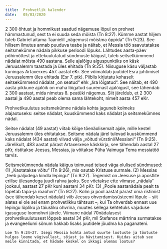 ```yaml
---
title:  Prohvetlik kalender
date:   05/03/2020
---
```



2 300 õhtust ja hommikust saadud nägemuse lõpul on prohvet hämmastunud, sest ta ei suuda seda mõista (Tn 8:27). Kümme aastat hiljem tuleb Gabriel aitama Taanielil „nägemust mõistma õppida“ (Tn 9:23). See hilisem ilmutus annab puuduva teabe ja näitab, et Messia töö saavutatakse seitsmekümne nädala pikkuse perioodi lõpuks. Lähtudes aasta-päev põhimõttest ja ettekuulutatud sündmuste käigust, tuleb seitsetkümmend nädalat mõista 490 aastana. Selle ajalõigu alguspunktiks on käsk Jeruusalemm taastada ja üles ehitada (Tn 9:25). Niisuguse käsu väljastab kuningas Artaxerxes 457. aastal eKr. See võimaldab juutidel Esra juhtimisel Jeruusalemm üles ehitada (Esr 7. ptk). Piiblis kirjutatu kohaselt seitsekümmend nädalat „on seatud“ ehk „ära lõigatud“. See näitab, et 490 aasta pikkune ajalõik on maha lõigatud suuremast ajalõigust, see tähendab 2 300 aastast, mida nimetas 8. peatüki nägemus. Siit järeldub, et 2 300 aastal ja 490 aastal peab olema sama lähtekoht, nimelt aasta 457 eKr.

Prohvetikuulutus seitsmekümne nädala kohta jaguneb kolmeks alajaotuseks: seitse nädalat, kuuskümmend kaks nädalat ja seitsmekümnes nädal.

Seitse nädalat (49 aastat) viitab kõige tõenäolisemalt ajale, mille kestel Jeruusalemm üles ehitatakse. Seitsme nädala järel tulevad kuuskümmend kaks nädalat (434 aastat) viivad välja „võitud vürstini/Messiani“ (Tn 9:25). Järelikult, 483 aastat pärast Artaxerxese käskkirja, see tähendab aastal 27 pKr, ristitakse Jeesus, Messias, ja võitakse Püha Vaimuga Tema messiatöö tarvis.

Seitsmekümnenda nädala käigus toimuvad teised väga olulised sündmused: (1) „Kaotatakse võitu“ (Tn 9:26), mis osutab Kristuse surmale. (2) Messias „teeb paljudega kindla lepingu“ (Tn 9:27). Tegemist on Jeesuse ja apostlite erilise ülesandega juudi rahva jaoks. See võetakse ette viimase „nädala“ jooksul, aastast 27 pKr kuni aastani 34 pKr. (3) „Poole aastanädala pealt ta lõpetab tapa-ja roaohvri“ (Tn 9:27). Kolm ja pool aastat pärast oma ristimist (see tähendab keset nädalat) viib Jeesus ohverdamissüsteemi lõpule – siit alates ei ole sel enam prohvetlikku tähtsust –, kui Ta ohverdab ennast uue lepingu lõpliku ja täiusliku ohvrina, muutes sellega kehtetuks vajaduse igasuguse loomohvri järele. Viimane nädal 70nädalasest prohvetikuulutusest lõppeb aastal 34 pKr, mil Stefanos märtrina surmatakse ja evangeeliumi sõnum hakkab lisaks juutidele jõudma ka paganateni.

`Loe Tn 9:24–27. Isegi Messia kohta antud suurte lootuste ja tõotuste hulgas loeme vägivallast, sõjast ja hävitamisest. Kuidas aitab see meile kinnitada, et hädade keskel on ikkagi olemas lootus?`

